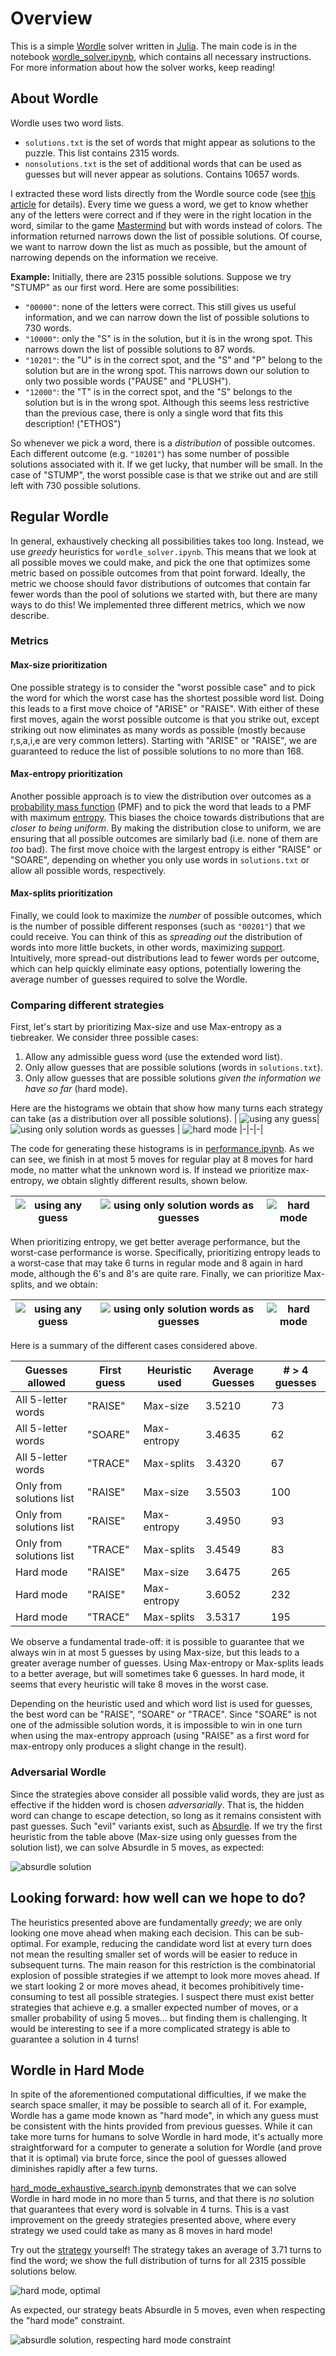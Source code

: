 # Overview

This is a simple [Wordle](https://www.powerlanguage.co.uk/wordle/) solver written in [Julia](https://julialang.org/).
The main code is in the notebook [wordle_solver.ipynb](wordle_solver.ipynb), which contains all necessary instructions. For more information about how the solver works, keep reading!

## About Wordle

Wordle uses two word lists.

- `solutions.txt` is the set of words that might appear as solutions to the puzzle. This list contains 2315 words.
- `nonsolutions.txt` is the set of additional words that can be used as guesses but will never appear as solutions. Contains 10657 words.

I extracted these word lists directly from the Wordle source code (see [this article](https://bert.org/2021/11/24/the-best-starting-word-in-wordle/) for details). Every time we guess a word, we get to know whether any of the letters were correct and if they were in the right location in the word, similar to the game [Mastermind](<https://en.wikipedia.org/wiki/Mastermind_(board_game)>) but with words instead of colors. The information returned narrows down the list of possible solutions. Of course, we want to narrow down the list as much as possible, but the amount of narrowing depends on the information we receive.

**Example:** Initially, there are 2315 possible solutions. Suppose we try "STUMP" as our first word. Here are some possibilities:

- `"00000"`: none of the letters were correct. This still gives us useful information, and we can narrow down the list of possible solutions to 730 words.
- `"10000"`: only the "S" is in the solution, but it is in the wrong spot. This narrows down the list of possible solutions to 87 words.
- `"10201"`: the "U" is in the correct spot, and the "S" and "P" belong to the solution but are in the wrong spot. This narrows down our solution to only two possible words ("PAUSE" and "PLUSH").
- `"12000"`: the "T" is in the correct spot, and the "S" belongs to the solution but is in the wrong spot. Although this seems less restrictive than the previous case, there is only a single word that fits this description! ("ETHOS")

So whenever we pick a word, there is a _distribution_ of possible outcomes. Each different outcome (e.g. `"10201"`) has some number of possible solutions associated with it. If we get lucky, that number will be small. In the case of "STUMP", the worst possible case is that we strike out and are still left with 730 possible solutions.

## Regular Wordle

In general, exhaustively checking all possibilities takes too long. Instead, we use _greedy_ heuristics for `wordle_solver.ipynb`. This means that we look at all possible moves we could make, and pick the one that optimizes some metric based on possible outcomes from that point forward. Ideally, the metric we choose should favor distributions of outcomes that contain far fewer words than the pool of solutions we started with, but there are many ways to do this! We implemented three different metrics, which we now describe.

### Metrics

#### Max-size prioritization

One possible strategy is to consider the "worst possible case" and to pick the word for which the worst case has the shortest possible word list. Doing this leads to a first move choice of "ARISE" or "RAISE". With either of these first moves, again the worst possible outcome is that you strike out, except striking out now eliminates as many words as possible (mostly because r,s,a,i,e are very common letters). Starting with "ARISE" or "RAISE", we are guaranteed to reduce the list of possible solutions to no more than 168.

#### Max-entropy prioritization

Another possible approach is to view the distribution over outcomes as a [probability mass function](https://en.wikipedia.org/wiki/Probability_mass_function) (PMF) and to pick the word that leads to a PMF with maximum [entropy](<https://en.wikipedia.org/wiki/Entropy_(information_theory)>). This biases the choice towards distributions that are _closer to being uniform_. By making the distribution close to uniform, we are ensuring that all possible outcomes are similarly bad (i.e. none of them are _too_ bad). The first move choice with the largest entropy is either "RAISE" or "SOARE", depending on whether you only use words in `solutions.txt` or allow all possible words, respectively.

#### Max-splits prioritization

Finally, we could look to maximize the _number_ of possible outcomes, which is the number of possible different responses (such as `"00201"`) that we could receive. You can think of this as _spreading out_ the distribution of words into more little buckets, in other words, maximizing [support](<https://en.wikipedia.org/wiki/Support_(mathematics)>). Intuitively, more spread-out distributions lead to fewer words per outcome, which can help quickly eliminate easy options, potentially lowering the average number of guesses required to solve the Wordle.

### Comparing different strategies

First, let's start by prioritizing Max-size and use Max-entropy as a tiebreaker. We consider three possible cases:

1. Allow any admissible guess word (use the extended word list).
2. Only allow guesses that are possible solutions (words in `solutions.txt`).
3. Only allow guesses that are possible solutions _given the information we have so far_ (hard mode).

Here are the histograms we obtain that show how many turns each strategy can take (as a distribution over all possible solutions).
| ![using any guess](figures/strat_using_any_guess_prioritize_size.png)|![using only solution words as guesses](figures/strat_using_solutions_only_prioritize_size.png) | ![hard mode](figures/strat_using_hard_mode_any_guess_prioritize_size.png)
|-|-|-|

The code for generating these histograms is in [performance.ipynb](performance.ipynb). As we can see, we finish in at most 5 moves for regular play at 8 moves for hard mode, no matter what the unknown word is. If instead we prioritize max-entropy, we obtain slightly different results, shown below.

| ![using any guess](figures/strat_using_any_guess_prioritize_entropy.png) | ![using only solution words as guesses](figures/strat_using_solutions_only_prioritize_entropy.png) | ![hard mode](figures/strat_using_hard_mode_any_guess_prioritize_entropy.png) |
| ------------------------------------------------------------------------ | -------------------------------------------------------------------------------------------------- | ---------------------------------------------------------------------------- |

When prioritizing entropy, we get better average performance, but the worst-case performance is worse. Specifically, prioritizing entropy leads to a worst-case that may take 6 turns in regular mode and 8 again in hard mode, although the 6's and 8's are quite rare. Finally, we can prioritize Max-splits, and we obtain:

| ![using any guess](figures/strat_using_any_guess_prioritize_splits.png) | ![using only solution words as guesses](figures/strat_using_solutions_only_prioritize_splits.png) | ![hard mode](figures/strat_using_hard_mode_any_guess_prioritize_splits.png) |
| ----------------------------------------------------------------------- | ------------------------------------------------------------------------------------------------- | --------------------------------------------------------------------------- |

Here is a summary of the different cases considered above.

| Guesses allowed          | First guess | Heuristic used | Average Guesses | # > 4 guesses |
| ------------------------ | ----------- | -------------- | --------------- | ------------- |
| All 5-letter words       | "RAISE"     | Max-size       | 3.5210          | 73            |
| All 5-letter words       | "SOARE"     | Max-entropy    | 3.4635          | 62            |
| All 5-letter words       | "TRACE"     | Max-splits     | 3.4320          | 67            |
| Only from solutions list | "RAISE"     | Max-size       | 3.5503          | 100           |
| Only from solutions list | "RAISE"     | Max-entropy    | 3.4950          | 93            |
| Only from solutions list | "TRACE"     | Max-splits     | 3.4549          | 83            |
| Hard mode                | "RAISE"     | Max-size       | 3.6475          | 265           |
| Hard mode                | "RAISE"     | Max-entropy    | 3.6052          | 232           |
| Hard mode                | "TRACE"     | Max-splits     | 3.5317          | 195           |

We observe a fundamental trade-off: it is possible to guarantee that we always win in at most 5 guesses by using Max-size, but this leads to a greater average number of guesses. Using Max-entropy or Max-splits leads to a better average, but will sometimes take 6 guesses. In hard mode, it seems that every heuristic will take 8 moves in the worst case.

Depending on the heuristic used and which word list is used for guesses, the best word can be "RAISE", "SOARE" or "TRACE". Since "SOARE" is not one of the admissible solution words, it is impossible to win in one turn when using the max-entropy approach (using "RAISE" as a first word for max-entropy only produces a slight change in the result).

### Adversarial Wordle

Since the strategies above consider all possible valid words, they are just as effective if the hidden word is chosen _adversarially_. That is, the hidden word can change to escape detection, so long as it remains consistent with past guesses. Such "evil" variants exist, such as [Absurdle](https://qntm.org/files/wordle/index.html). If we try the first heuristic from the table above (Max-size using only guesses from the solution list), we can solve Absurdle in 5 moves, as expected:

![absurdle solution](figures/absurdle_solution.png)

## Looking forward: how well can we hope to do?

The heuristics presented above are fundamentally _greedy_; we are only looking one move ahead when making each decision. This can be sub-optimal. For example, reducing the candidate word list at every turn does not mean the resulting smaller set of words will be easier to reduce in subsequent turns. The main reason for this restriction is the combinatorial explosion of possible strategies if we attempt to look more moves ahead. If we start looking 2 or more moves ahead, it becomes prohibitively time-consuming to test all possible strategies. I suspect there must exist better strategies that achieve e.g. a smaller expected number of moves, or a smaller probability of using 5 moves... but finding them is challenging. It would be interesting to see if a more complicated strategy is able to guarantee a solution in 4 turns!


## Wordle in Hard Mode

In spite of the aforementioned computational difficulties, if we make the search space smaller, it may be possible to search all of it. For example, Wordle has a game mode known as "hard mode", in which any guess must be consistent with the hints provided from previous guesses. While it can take more turns for humans to solve Wordle in hard mode, it's actually more straightforward for a computer to generate a solution for Wordle (and prove that it is optimal) via brute force, since the pool of guesses allowed diminishes rapidly after a few turns.

[hard_mode_exhaustive_search.ipynb](hard_mode_exhaustive_search.ipynb) demonstrates that we can solve Wordle in hard mode in no more than 5 turns, and that there is _no_ solution that guarantees that every word is solvable in 4 turns. This is a vast improvement on the greedy strategies presented above, where every strategy we used could take as many as 8 moves in hard mode!

Try out the [strategy](hard_mode_strategy.md) yourself! The strategy takes an average of 3.71 turns to find the word; we show the full distribution of turns for all 2315 possible solutions below.

![hard mode, optimal](figures/strat_using_solutions_only_hard_mode_optimal.png)

As expected, our strategy beats Absurdle in 5 moves, even when respecting the "hard mode" constraint.

![absurdle solution, respecting hard mode constraint](figures/absurdle_hard_mode_solution.png)

